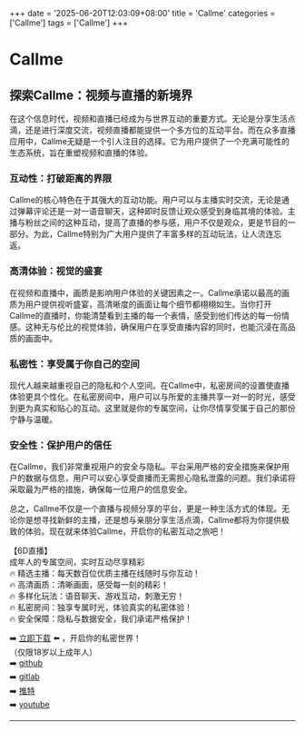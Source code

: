 +++
date = '2025-06-20T12:03:09+08:00'
title = 'Callme'
categories = ['Callme']
tags = ['Callme']
+++

# Callme

## 探索Callme：视频与直播的新境界

在这个信息时代，视频和直播已经成为与世界互动的重要方式。无论是分享生活点滴，还是进行深度交流，视频直播都能提供一个多方位的互动平台。而在众多直播应用中，Callme无疑是一个引人注目的选择。它为用户提供了一个充满可能性的生态系统，旨在重塑视频和直播的体验。

### 互动性：打破距离的界限

Callme的核心特色在于其强大的互动功能。用户可以与主播实时交流，无论是通过弹幕评论还是一对一语音聊天，这种即时反馈让观众感受到身临其境的体验。主播与粉丝之间的这种互动，提高了直播的参与感，用户不仅是观众，更是节目的一部分。为此，Callme特别为广大用户提供了丰富多样的互动玩法，让人流连忘返。

### 高清体验：视觉的盛宴

在视频和直播中，画质是影响用户体验的关键因素之一。Callme承诺以最高的画质为用户提供视听盛宴，高清晰度的画面让每个细节都栩栩如生。当你打开Callme的直播时，你能清楚看到主播的每一个表情，感受到他们传达的每一份情感。这种无与伦比的视觉体验，确保用户在享受直播内容的同时，也能沉浸在高品质的画面中。

### 私密性：享受属于你自己的空间

现代人越来越重视自己的隐私和个人空间。在Callme中，私密房间的设置使直播体验更具个性化。在私密房间中，用户可以与所爱的主播共享一对一的时光，感受到更为真实和贴心的互动。这里就是你的专属空间，让你尽情享受属于自己的那份宁静与温暖。

### 安全性：保护用户的信任

在Callme，我们非常重视用户的安全与隐私。平台采用严格的安全措施来保护用户的数据与信息，用户可以安心享受直播而无需担心隐私泄露的问题。我们承诺将采取最为严格的措施，确保每一位用户的信息安全。

总之，Callme不仅是一个直播与视频分享的平台，更是一种生活方式的体现。无论你是想寻找新鲜的主播，还是想与亲朋分享生活点滴，Callme都将为你提供极致的体验。现在就来体验Callme，开启你的私密互动之旅吧！

【6D直播】  
成年人的专属空间，实时互动尽享精彩  
🔥 精选主播：每天数百位优质主播在线随时与你互动！  
🔥 高清画质：清晰画面，感受每一刻的精彩！  
🔥 多样化玩法：语音聊天、游戏互动，刺激无穷！  
🔥 私密房间：独享专属时光，体验真实的私密体验！  
🔥 安全保障：隐私与数据安全，我们承诺严格保护！  

➡️ [立即下载](https://down123.s3.ap-east-1.amazonaws.com/down/down.html?channelCode=blog) ⬅️ ，开启你的私密世界！  
（仅限18岁以上成年人）  
➡️ [github](https://aldult-live.github.io/)  
➡️ [gitlab](https://seo-09598d.gitlab.io/)  
➡️ [推特](https://x.com/wegame33)  
➡️ [youtube](https://www.youtube.com/@6Dlive)  

---
